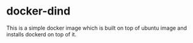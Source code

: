 # docker-dind

This is a simple docker image which is built on top of ubuntu image and installs dockerd on top of it. 